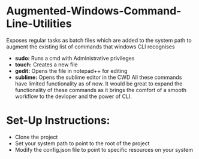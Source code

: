 # Augmented-Windows-Command-Line-Utilities
Exposes regular tasks as batch files which are added to the system path to augment the existing list of commands that windows CLI recognises
- **sudo:** Runs a cmd with Administrative privileges 
- **touch:** Creates a new file
- **gedit:** Opens the file in notepad++ for editing
- **sublime:** Opens the sublime editor in the CWD
All these commands have limited functionality as of now. It would be great to expand the functionality of these commands as it brings the comfort of a smooth workflow to the devloper and the power of CLI.

Set-Up Instructions:
==============
- Clone the project
- Set your system path to point to the root of the project
- Modify the config.json file to point to specific resources on your system
